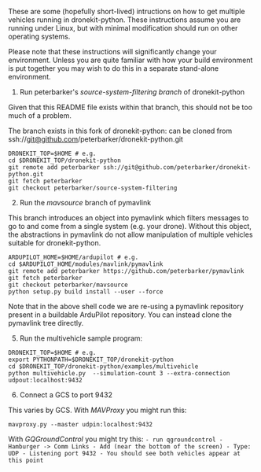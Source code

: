 These are some (hopefully short-lived) intructions on how to get multiple vehicles running in dronekit-python.  These instructions assume you are running under Linux, but with minimal modification should run on other operating systems.

Please note that these instructions will significantly change your environment.  Unless you are quite familiar with how your build environment is put together you may wish to do this in a separate stand-alone environment.

1. Run peterbarker's _source-system-filtering branch_ of dronekit-python

  Given that this README file exists within that branch, this should not be too much of a problem.

  The branch exists in this fork of dronekit-python: can be cloned from ssh://git@github.com/peterbarker/dronekit-python.git
  ```
  DRONEKIT_TOP=$HOME # e.g.
  cd $DRONEKIT_TOP/dronekit-python
  git remote add peterbarker ssh://git@github.com/peterbarker/dronekit-python.git
  git fetch peterbarker
  git checkout peterbarker/source-system-filtering
  ```

2. Run the _mavsource_ branch of pymavlink

  This branch introduces an object into pymavlink which filters messages to go to and come from a single system (e.g. your drone).  Without this object, the abstractions in pymavlink do not allow manipulation of multiple vehicles suitable for dronekit-python.

  ```
  ARDUPILOT_HOME=$HOME/ardupilot # e.g.
  cd $ARDUPILOT_HOME/modules/mavlink/pymavlink
  git remote add peterbarker https://github.com/peterbarker/pymavlink
  git fetch peterbarker
  git checkout peterbarker/mavsource
  python setup.py build install --user --force
  ```

  Note that in the above shell code we are re-using a pymavlink
  repository present in a buildable ArduPilot repository.  You can
  instead clone the pymavlink tree directly.

5. Run the multivehicle sample program:
  ```
  DRONEKIT_TOP=$HOME # e.g.
  export PYTHONPATH=$DRONEKIT_TOP/dronekit-python
  cd $DRONEKIT_TOP/dronekit-python/examples/multivehicle
  python multivehicle.py  --simulation-count 3 --extra-connection udpout:localhost:9432
  ```

6. Connect a GCS to port 9432

  This varies by GCS.  With *MAVProxy* you might run this:
  ```
  mavproxy.py --master udpin:localhost:9432
  ```

  With *GQGroundControl* you might try this:
    ```
    - run qgroundcontrol
    - Hamburger -> Comm Links
    - Add (near the bottom of the screen)
     - Type: UDP
     - Listening port 9432
     - You should see both vehicles appear at this point
    ```
